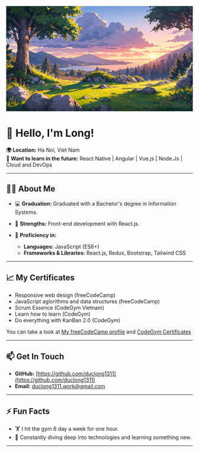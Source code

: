 <img src="0c967c4af27aa805391e3be495936acd.png" alt="README header image">

# 👋 Hello, I'm Long!

**🌍 Location:** Ha Noi, Viet Nam  
**🌱 Want to learn in the future:** React Native | Angular | Vue.js | Node.Js | Cloud and DevOps

---

## 👨‍💻 About Me

- 💻 **Graduation:** Graduated with a Bachelor's degree in Information Systems.  
- 🚀 **Strengths:** Front-end development with React.js. 

- 🔧 **Proficiency in:**  
  - **Languages:** JavaScript (ES6+)
  - **Frameworks & Libraries:** React.js, Redux, Bootstrap, Tailwind CSS
  
---

## 📈 My Certificates

+ Responsive web design (freeCodeCamp)
+ JavaScript aglorithms and data structures (freeCodeCamp)
+ Scrum Essence (CodeGym Vietnam)
+ Learn how to learn (CodeGym)
+ Do everything with KanBan 2.0 (CodeGym)

You can take a look at <a href="https://www.freecodecamp.org/duclong1311">My freeCodeCamp profile</a> and <a href="https://drive.google.com/drive/folders/1Dy5tfGxSTWDtixtukTeeU0BYf1tsAUgi?usp=sharing">CodeGym Certificates</a>

---

## 📫 Get In Touch

- **GitHub:** [https://github.com/duclong1311](https://github.com/duclong1311)  
- **Email:** [duclong1311.work@gmail.com](duclong1311.work@gmail.com)

---

## ⚡ Fun Facts

- 🏋️ I hit the gym 6 day a week for one hour.  
- 📖 Constantly diving deep into technologies and learning something new.

---
